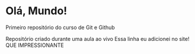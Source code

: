 # Olá, Mundo!
 Primeiro repositório do curso de Git e Github

 Repositório criado durante uma aula ao vivo
Essa linha eu adicionei no site! QUE IMPRESSIONANTE
